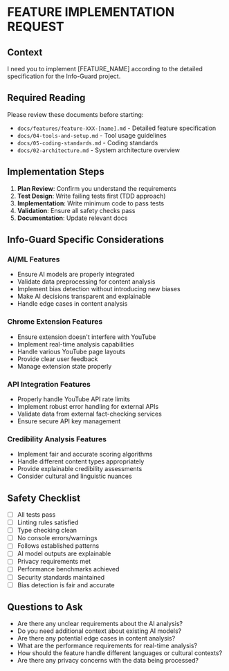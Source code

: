 # FEATURE IMPLEMENTATION REQUEST

## Context
I need you to implement [FEATURE_NAME] according to the detailed specification for the Info-Guard project.

## Required Reading
Please review these documents before starting:
- `docs/features/feature-XXX-[name].md` - Detailed feature specification
- `docs/04-tools-and-setup.md` - Tool usage guidelines
- `docs/05-coding-standards.md` - Coding standards
- `docs/02-architecture.md` - System architecture overview

## Implementation Steps
1. **Plan Review**: Confirm you understand the requirements
2. **Test Design**: Write failing tests first (TDD approach)
3. **Implementation**: Write minimum code to pass tests
4. **Validation**: Ensure all safety checks pass
5. **Documentation**: Update relevant docs

## Info-Guard Specific Considerations

### AI/ML Features
- Ensure AI models are properly integrated
- Validate data preprocessing for content analysis
- Implement bias detection without introducing new biases
- Make AI decisions transparent and explainable
- Handle edge cases in content analysis

### Chrome Extension Features
- Ensure extension doesn't interfere with YouTube
- Implement real-time analysis capabilities
- Handle various YouTube page layouts
- Provide clear user feedback
- Manage extension state properly

### API Integration Features
- Properly handle YouTube API rate limits
- Implement robust error handling for external APIs
- Validate data from external fact-checking services
- Ensure secure API key management

### Credibility Analysis Features
- Implement fair and accurate scoring algorithms
- Handle different content types appropriately
- Provide explainable credibility assessments
- Consider cultural and linguistic nuances

## Safety Checklist
- [ ] All tests pass
- [ ] Linting rules satisfied
- [ ] Type checking clean
- [ ] No console errors/warnings
- [ ] Follows established patterns
- [ ] AI model outputs are explainable
- [ ] Privacy requirements met
- [ ] Performance benchmarks achieved
- [ ] Security standards maintained
- [ ] Bias detection is fair and accurate

## Questions to Ask
- Are there any unclear requirements about the AI analysis?
- Do you need additional context about existing AI models?
- Are there any potential edge cases in content analysis?
- What are the performance requirements for real-time analysis?
- How should the feature handle different languages or cultural contexts?
- Are there any privacy concerns with the data being processed? 
